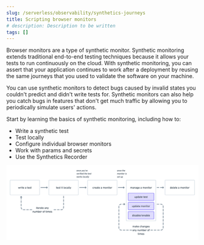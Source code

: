 ```yaml
---
slug: /serverless/observability/synthetics-journeys
title: Scripting browser monitors
# description: Description to be written
tags: []
---
```


<p><DocBadge template="technical preview" /></p>

<div id="synthetics-journeys"></div>

Browser monitors are a type of synthetic monitor.
Synthetic monitoring extends traditional end-to-end testing techniques because it allows your tests to run continuously on the cloud.
With synthetic monitoring, you can assert that your application continues to work after a deployment by reusing
the same journeys that you used to validate the software on your machine.

You can use synthetic monitors to detect bugs caused by invalid states you couldn't predict and didn't write tests for.
Synthetic monitors can also help you catch bugs in features that don't get much traffic by allowing you to periodically simulate users' actions.

Start by learning the basics of synthetic monitoring, including how to:

* <DocLink slug="/serverless/observability/synthetics-create-test">Write a synthetic test</DocLink>
* <DocLink slug="/serverless/observability/synthetics-create-test" section="test-locally">Test locally</DocLink>
* <DocLink slug="/serverless/observability/synthetics-monitor-use">Configure individual browser monitors</DocLink>
* <DocLink slug="/serverless/observability/synthetics-params-secrets">Work with params and secrets</DocLink>
* <DocLink slug="/serverless/observability/synthetics-recorder">Use the Synthetics Recorder</DocLink>

![Diagram of the lifecycle of a synthetic monitor: write a test, test it locally, create a monitor, manage a monitor, delete a monitor](../images/synthetic-monitor-lifecycle.png)
